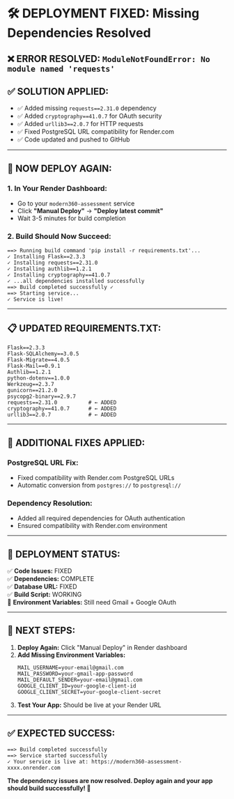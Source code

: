 # 🛠️ DEPLOYMENT FIXED: Missing Dependencies Resolved

## ❌ **ERROR RESOLVED:** `ModuleNotFoundError: No module named 'requests'`

## ✅ **SOLUTION APPLIED:**
- ✅ Added missing `requests==2.31.0` dependency
- ✅ Added `cryptography==41.0.7` for OAuth security
- ✅ Added `urllib3==2.0.7` for HTTP requests
- ✅ Fixed PostgreSQL URL compatibility for Render.com
- ✅ Code updated and pushed to GitHub

---

## 🚀 **NOW DEPLOY AGAIN:**

### **1. In Your Render Dashboard:**
- Go to your `modern360-assessment` service
- Click **"Manual Deploy"** → **"Deploy latest commit"**
- Wait 3-5 minutes for build completion

### **2. Build Should Now Succeed:**
```
==> Running build command 'pip install -r requirements.txt'...
✓ Installing Flask==2.3.3
✓ Installing requests==2.31.0
✓ Installing authlib==1.2.1
✓ Installing cryptography==41.0.7
✓ ...all dependencies installed successfully
==> Build completed successfully ✓
==> Starting service...
✓ Service is live!
```

---

## 📋 **UPDATED REQUIREMENTS.TXT:**
```
Flask==2.3.3
Flask-SQLAlchemy==3.0.5
Flask-Migrate==4.0.5
Flask-Mail==0.9.1
Authlib==1.2.1
python-dotenv==1.0.0
Werkzeug==2.3.7
gunicorn==21.2.0
psycopg2-binary==2.9.7
requests==2.31.0          # ← ADDED
cryptography==41.0.7      # ← ADDED  
urllib3==2.0.7            # ← ADDED
```

---

## 🔧 **ADDITIONAL FIXES APPLIED:**

### **PostgreSQL URL Fix:**
- Fixed compatibility with Render.com PostgreSQL URLs
- Automatic conversion from `postgres://` to `postgresql://`

### **Dependency Resolution:**
- Added all required dependencies for OAuth authentication
- Ensured compatibility with Render.com environment

---

## 🎯 **DEPLOYMENT STATUS:**

✅ **Code Issues:** FIXED  
✅ **Dependencies:** COMPLETE  
✅ **Database URL:** FIXED  
✅ **Build Script:** WORKING  
📝 **Environment Variables:** Still need Gmail + Google OAuth  

---

## 🚀 **NEXT STEPS:**

1. **Deploy Again:** Click "Manual Deploy" in Render dashboard
2. **Add Missing Environment Variables:**
   ```
   MAIL_USERNAME=your-email@gmail.com
   MAIL_PASSWORD=your-gmail-app-password
   MAIL_DEFAULT_SENDER=your-email@gmail.com
   GOOGLE_CLIENT_ID=your-google-client-id
   GOOGLE_CLIENT_SECRET=your-google-client-secret
   ```
3. **Test Your App:** Should be live at your Render URL

---

## ✅ **EXPECTED SUCCESS:**
```
==> Build completed successfully
==> Service started successfully
✓ Your service is live at: https://modern360-assessment-xxxx.onrender.com
```

**The dependency issues are now resolved. Deploy again and your app should build successfully! 🚀**
